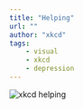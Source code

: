 ```yaml
---
title: "Helping"
url: ""
author: "xkcd"
tags:
    - visual
    - xkcd
    - depression
---
```

![xkcd helping](/images/art/xkcd-helping.png)